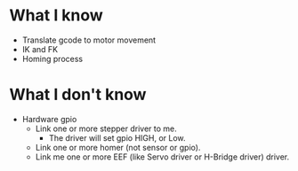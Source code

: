 # What I know
* Translate gcode to motor movement
* IK and FK
* Homing process

# What I don't know
* Hardware gpio
    * Link one or more stepper driver to me.
        * The driver will set gpio HIGH, or Low.
    * Link one or more homer (not sensor or gpio).
    * Link me one or more EEF (like Servo driver or H-Bridge driver) driver.
 